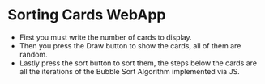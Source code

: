 # Sorting Cards WebApp

- First you must write the number of cards to display.
- Then you press the Draw button to show the cards, all of them are random.
- Lastly press the sort button to sort them, the steps below the cards are all the iterations of the Bubble Sort Algorithm implemented via JS.
